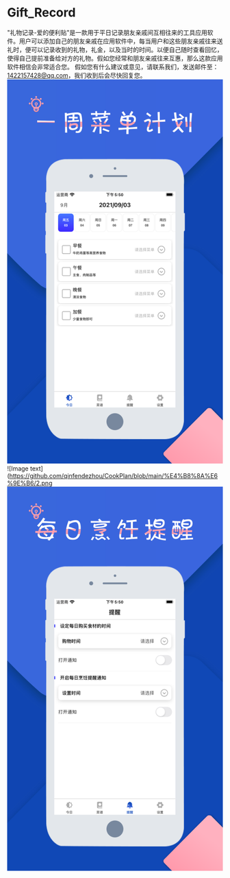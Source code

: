 # Gift_Record
"礼物记录-爱的便利贴"是一款用于平日记录朋友亲戚间互相往来的工具应用软件。用户可以添加自己的朋友亲戚在应用软件中，每当用户和这些朋友亲戚往来送礼时，便可以记录收到的礼物，礼金，以及当时的时间。以便自己随时查看回忆，使得自己提前准备给对方的礼物。假如您经常和朋友亲戚往来互惠，那么这款应用软件相信会非常适合您。
假如您有什么建议或意见，请联系我们，发送邮件至：1422157428@qq.com，我们收到后会尽快回复您。
![Image text](https://github.com/qinfendezhou/CookPlan/blob/main/%E4%B8%8A%E6%9E%B6/1.png)
![Image text](https://github.com/qinfendezhou/CookPlan/blob/main/%E4%B8%8A%E6%9E%B6/2.png
![Image text](https://github.com/qinfendezhou/CookPlan/blob/main/%E4%B8%8A%E6%9E%B6/3.png)
